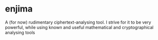 # enjima
A (for now) rudimentary ciphertext-analysing tool. I strive for it to be very powerful, while using known and useful mathematical and cryptographical analysing tools
